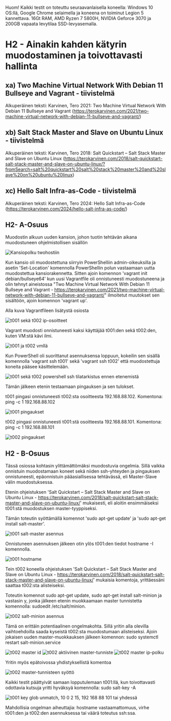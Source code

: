 Huom! Kaikki testit on toteuttu seuraavanlaisella koneella: Windows 10 OS:llä, Google Chrome selaimella ja koneena on toiminut Legion 5 kannettava. 16Gt RAM, AMD Ryzen 7 5800H, NVIDIA Geforce 3070 ja 200GB vapaata levytilaa SSD-levyasemalla.

# H2 - Ainakin kahden kätyrin muodostaminen ja toivottavasti hallinta

## xa) Two Machine Virtual Network With Debian 11 Bullseye and Vagrant - tiivistelmä
Alkuperäinen teksti: Karvinen, Tero 2021: Two Machine Virtual Network With Debian 11 Bullseye and Vagrant (https://terokarvinen.com/2021/two-machine-virtual-network-with-debian-11-bullseye-and-vagrant/)

## xb) Salt Stack Master and Slave on Ubuntu Linux - tiivistelmä
Alkuperäinen teksti: Karvinen, Tero 2018: Salt Quickstart – Salt Stack Master and Slave on Ubuntu Linux (https://terokarvinen.com/2018/salt-quickstart-salt-stack-master-and-slave-on-ubuntu-linux/?fromSearch=salt%20quickstart%20salt%20stack%20master%20and%20slave%20on%20ubuntu%20linux)

## xc) Hello Salt Infra-as-Code - tiivistelmä
Alkuperäinen teksti: Karvinen, Tero 2024: Hello Salt Infra-as-Code (https://terokarvinen.com/2024/hello-salt-infra-as-code/)


## H2- A-Osuus
Muodostin alkuun uuden kansion, johon tuotin tehtävän aikana muodostuneen ohjelmistollisen sisällön

![Kansiopolku twohostiin](https://github.com/Andtonyk/h1---Debian/assets/149326156/712cec7f-f3e8-4e1d-8320-ebb3d6556f34)

Kun kansio oli muodostettuna siirryin PowerShelliin admin-oikeuksilla ja asetin 'Set-Location' komennolla PowerShellin polun vastaamaan uutta muodostettua kansiorakennetta. 
Sitten ajoin komennon 'vagrant init debian/bullseye64' kun uusi Vagrantfile oli onnistuneesti muodostuneena ja olin tehnyt aineistossa "Two Machine Virtual Network With Debian 11 Bullseye and Vagrant - https://terokarvinen.com/2021/two-machine-virtual-network-with-debian-11-bullseye-and-vagrant/" ilmoitetut muutokset sen sisältöön,  ajoin komennon 'vagrant up'.

Alla kuva Vagrantfileen lisätystä osiosta

![t001 sekä t002 ip-osoitteet](https://github.com/Andtonyk/h1---Debian/assets/149326156/f7ce1634-28a4-413a-887c-b5652b9bc359)

Vagrant muodosti onnistuneesti kaksi käyttäjää t001:den sekä t002:den, kuten VM:stä kävi ilmi.

![t001 ja t002 vmllä](https://github.com/Andtonyk/h1---Debian/assets/149326156/f016d767-dfba-499d-a60c-e5b17e28c06d)

Kun PowerShell oli suorittanut asennuksensa loppuun, kokeilin sen sisällä komennolla 'vagrant ssh t001' sekä 'vagrant ssh t002' että muodostettuja koneita pääsee käsittelemään.

![t001 sekä t002 powershell ssh tilatarkistus ennen etenemistä](https://github.com/Andtonyk/h1---Debian/assets/149326156/8f8e5e02-941d-4eb2-8718-01e6ce1a238e)

Tämän jälkeen etenin testaamaan pingauksen ja sen tulokset.

t001 pingasi onnistuneesti t002:sta osoitteesta 192.168.88.102. Komentona: ping -c 1 192.168.88.102

![t001 pingaukset](https://github.com/Andtonyk/h1---Debian/assets/149326156/025ab38b-cf06-49e3-8fda-29192e65c20c)

t002 pingasi onnistuneesti t001:stä osoitteesta 192.168.88.101. Komentona: ping -c 1 192.168.88.101

![t002 pingaukset](https://github.com/Andtonyk/h1---Debian/assets/149326156/41722ec2-20d2-4e18-a17b-80145389d2c4)

## H2 - B-Osuus

Tässä osiossa kohtasin ylittämättömäksi muodostuvia ongelmia. Sillä vaikka onnistuin muodostamaan koneet sekä niiden ssh-yhteyden ja pingauksen onnistuneesti, epäonnistuin pääasiallisessa tehtävässä, eli Master-Slave välin muodostuksessa.

Etenin ohjeistuksen 'Salt Quickstart – Salt Stack Master and Slave on Ubuntu Linux - https://terokarvinen.com/2018/salt-quickstart-salt-stack-master-and-slave-on-ubuntu-linux/' mukaisesti, eli aloitin ensimmäiseksi t001:stä muodostuksen master-tyyppiseksi.

Tämän toteutin syöttämällä komennot 'sudo apt-get update' ja 'sudo apt-get install salt-master'.

![t001 salt-master asennus](https://github.com/Andtonyk/h1---Debian/assets/149326156/468bef92-08ac-437a-ac14-cdae94ccfab5)

Onnistuneen asennuksen jälkeen otin ylös t001:den tiedot hostname -I komennolla.

![t001 hostname](https://github.com/Andtonyk/h1---Debian/assets/149326156/b8113a79-543a-42bc-a26d-f386c09eb567)

Tein t002 koneella ohjeistuksen 'Salt Quickstart – Salt Stack Master and Slave on Ubuntu Linux - https://terokarvinen.com/2018/salt-quickstart-salt-stack-master-and-slave-on-ubuntu-linux/' mukaisia komentoja, yrittäessäni saattaa t002:sta alisteiseksi. 

Toteutin komennot sudo apt-get update, sudo apt-get install salt-minion ja vastasin y, jonka jälkeen etenin muokkaamaan master tunnistetta komennolla: sudoedit /etc/salt/minion.

![t002 salt-minion asennus](https://github.com/Andtonyk/h1---Debian/assets/149326156/caecc229-4f7c-4d0e-bd02-927f83850bed)

Tämä on erittäin potentiaalinen ongelmakohta. Sillä yritin alla olevilla vaihtoehdoilla saada kyseistä t002:sta muodostumaan alisteiseksi. 
Ajoin jokaisen uuden master-muokkauksen jälkeen komennon: sudo systemctl restart salt-minion.service

![t002 master id](https://github.com/Andtonyk/h1---Debian/assets/149326156/dfaf8aab-dd12-4299-a987-5102b35baca2)
![t002 aktiivinen master-tunniste](https://github.com/Andtonyk/h1---Debian/assets/149326156/1af721d4-29a3-4908-a47c-a993f8f64177)
![t002 master ip-polku](https://github.com/Andtonyk/h1---Debian/assets/149326156/ad67e84f-d93b-4335-b91d-a7bb8cec7508)

Yritin myös epätoivossa yhdistyksellistä komentoa

![t002 master-tunnisteen syöttö](https://github.com/Andtonyk/h1---Debian/assets/149326156/8737e0c6-ec4b-4251-b9a3-3546c7e6511e)

Kaikki testit päättyivät samaan lopputulemaan t001:llä, kun toivottavasti odottavia kutsuja yritti hyväksyä komennolla: sudo salt-key -A

![t001 key glob unmatch, 10 0 2 15, 192 168 88 101 tai yhdessä](https://github.com/Andtonyk/h1---Debian/assets/149326156/e134536e-b0e6-4e74-a557-cebd615c978c)

Mahdollisia ongelman aiheuttajia: hostname vastaamattomuus, virhe t001:den ja t002:den asennuksessa tai väärä toteutus ssh:ssa. 
